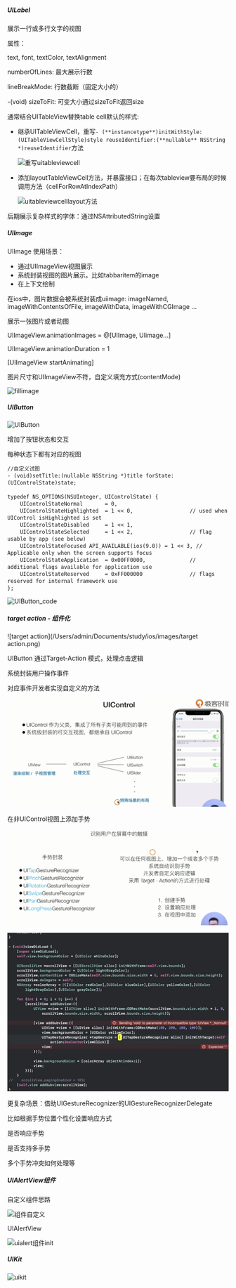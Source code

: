 ##### UILabel

展示一行或多行文字的视图

属性：

text, font, textColor, textAlignment

numberOfLines: 最大展示行数

lineBreakMode: 行数截断（固定大小的）

-(void) sizeToFit: 可变大小通过sizeToFit返回size

通常结合UITableView替换table cell默认的样式:

- 继承UITableViewCell，重写`- (**instancetype**)initWithStyle:(UITableViewCellStyle)style reuseIdentifier:(**nullable** NSString *)reuseIdentifier`方法

  ![重写uitableviewcell](/Users/admin/Documents/study/ios/images/重写uitableviewcell.png)

- 添加layoutTableViewCell方法，并暴露接口；在每次tableview要布局的时候调用方法（cellForRowAtIndexPath）

  ![uitableviewcelllayout方法](/Users/admin/Documents/study/ios/images/uitableviewcelllayout方法.png)

后期展示复杂样式的字体：通过NSAttributedString设置



##### UIImage

UIImage 使用场景：

- 通过UIImageView视图展示
- 系统封装视图的图片展示。比如tabbaritem的image
- 在上下文绘制

在ios中，图片数据会被系统封装成uiimage: imageNamed, imageWithContentsOfFile, imageWithData, imageWithCGImage ...

展示一张图片或者动图 

UIImageView.animationImages = @[UIImage, UIimage...]

UIImageView.animationDuration = 1

[UIImageView startAnimating]

图片尺寸和UIImageView不符，自定义填充方式(contentMode)

![fillimage](/Users/admin/Documents/study/ios/images/fillimage.png)



##### UIButton

![UIButton](/Users/admin/Documents/study/ios/images/UIButton.png)

增加了按钮状态和交互

每种状态下都有对应的视图

```objc
//自定义试图
- (void)setTitle:(nullable NSString *)title forState:(UIControlState)state;  

typedef NS_OPTIONS(NSUInteger, UIControlState) {
    UIControlStateNormal       = 0,
    UIControlStateHighlighted  = 1 << 0,                  // used when UIControl isHighlighted is set
    UIControlStateDisabled     = 1 << 1,
    UIControlStateSelected     = 1 << 2,                  // flag usable by app (see below)
    UIControlStateFocused API_AVAILABLE(ios(9.0)) = 1 << 3, // Applicable only when the screen supports focus
    UIControlStateApplication  = 0x00FF0000,              // additional flags available for application use
    UIControlStateReserved     = 0xFF000000               // flags reserved for internal framework use
};
```



![UIButton_code](/Users/admin/Documents/study/ios/images/UIButton_code.png)

##### target action - 组件化

![target action](/Users/admin/Documents/study/ios/images/target action.png)

UIButton 通过Target-Action 模式，处理点击逻辑

系统封装用户操作事件

对应事件开发者实现自定义的方法

![uiControl](./images/uiControl.png)

在非UIControl视图上添加手势

![UIGestureRecognizer](./images/UIGestureRecognizer.png)



![手势_code](./images/手势_code.png)



更复杂场景：借助UIGestureRecognizer的UIGestureRecognizerDelegate

比如根据手势位置个性化设置响应方式

是否响应手势

是否支持多手势

多个手势冲突如何处理等

##### UIAlertView组件

自定义组件思路

![组件自定义](/Users/admin/Documents/study/ios/images/组件自定义.png)

UIAlertView 

![uialert组件init](/Users/admin/Documents/study/ios/images/uialert组件init.png)



##### UIKit

![uikit](/Users/admin/Documents/study/ios/images/uikit.png)

